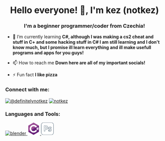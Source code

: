 <h1 align="center">Hello everyone! 👋, I'm kez (notkez)</h1>
<h3 align="center">I'm a beginner programmer/coder from Czechia!</h3>

- 🌱 I’m currently learning **C#, although I was making a cs2 cheat and stuff in C+ and some hacking stuff in C# I am still learning and I don't know much, but I promise ill learn everything and ill make usefull programs and apps for you guys!**

- 📫 How to reach me **Down here are all of my important socials!**

- ⚡ Fun fact **I like pizza**

<h3 align="left">Connect with me:</h3>
<p align="left">
<a href="https://www.youtube.com/c/definitelynotkez" target="blank"><img align="center" src="https://raw.githubusercontent.com/rahuldkjain/github-profile-readme-generator/master/src/images/icons/Social/youtube.svg" alt="@definitelynotkez" height="30" width="40" /></a>
<a href="https://discord.gg/notkez" target="blank"><img align="center" src="https://raw.githubusercontent.com/rahuldkjain/github-profile-readme-generator/master/src/images/icons/Social/discord.svg" alt="notkez" height="30" width="40" /></a>
</p>

<h3 align="left">Languages and Tools:</h3>
<p align="left"> <a href="https://www.blender.org/" target="_blank" rel="noreferrer"> <img src="https://download.blender.org/branding/community/blender_community_badge_white.svg" alt="blender" width="40" height="40"/> </a> <a href="https://www.w3schools.com/cs/" target="_blank" rel="noreferrer"> <img src="https://raw.githubusercontent.com/devicons/devicon/master/icons/csharp/csharp-original.svg" alt="csharp" width="40" height="40"/> </a> <a href="https://www.photoshop.com/en" target="_blank" rel="noreferrer"> <img src="https://raw.githubusercontent.com/devicons/devicon/master/icons/photoshop/photoshop-line.svg" alt="photoshop" width="40" height="40"/> </a> </p>
